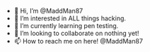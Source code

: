 - 👋 Hi, I’m @MaddMan87
- 👀 I’m interested in ALL things hacking.
- 🌱 I’m currently learning pen testing.
- 💞️ I’m looking to collaborate on nothing yet!
- 📫 How to reach me on here! @MaddMan87

<!---
MaddMan87/MaddMan87 is a ✨ special ✨ repository because its `README.md` (this file) appears on your GitHub profile.
You can click the Preview link to take a look at your changes.
--->
